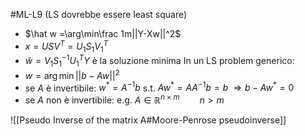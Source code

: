 #ML-L9 (LS dovrebbe essere least square)

- $\hat w =\arg\min\frac 1m||Y-Xw||^2$
- $x=USV^T=U_1S_1V_1^T$
- $\hat w =V_1S_1^{-1}U_1^TY$ è la soluzione minima
In un LS problem generico:
- $w=\arg\min ||b-Aw||^2$
- se $A$ è invertibile:
	$w^*=A^{-1}b$      s.t.     $Aw^*=AA^{-1}b=b$                $\Rightarrow b-Aw^*=0$ 
- se $A$ non è invertibile:
	e.g. $A\in \mathbb R^{n\times m}\qquad n>m$ 

![[Pseudo Inverse of the matrix A#Moore-Penrose pseudoinverse]]
